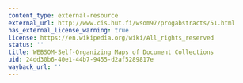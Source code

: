 ```yaml
---
content_type: external-resource
external_url: http://www.cis.hut.fi/wsom97/progabstracts/51.html
has_external_license_warning: true
license: https://en.wikipedia.org/wiki/All_rights_reserved
status: ''
title: WEBSOM-Self-Organizing Maps of Document Collections
uid: 24dd30b6-40e1-44b7-9455-d2af5289817e
wayback_url: ''
---
```

